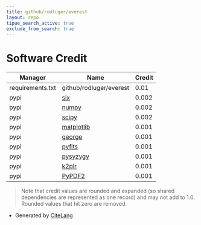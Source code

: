 ```yaml
---
title: github/rodluger/everest
layout: repo
tipue_search_active: true
exclude_from_search: true
---
```

# Software Credit

|Manager|Name|Credit|
|-------|----|------|
|requirements.txt|github/rodluger/everest|0.01|
|pypi|[six](https://github.com/benjaminp/six)|0.002|
|pypi|[numpy](https://www.numpy.org)|0.002|
|pypi|[scipy](https://www.scipy.org)|0.002|
|pypi|[matplotlib](https://matplotlib.org)|0.001|
|pypi|[george](https://github.com/dfm/george)|0.001|
|pypi|[pyfits](http://pyfits.readthedocs.io/en/latest/)|0.001|
|pypi|[pysyzygy](http://github.com/rodluger/pysyzygy)|0.001|
|pypi|[k2plr](https://github.com/rodluger/k2plr)|0.001|
|pypi|[PyPDF2](https://pypdf2.readthedocs.io/en/latest/)|0.001|


> Note that credit values are rounded and expanded (so shared dependencies are represented as one record) and may not add to 1.0. Rounded values that hit zero are removed.


- Generated by [CiteLang](https://github.com/vsoch/citelang)
